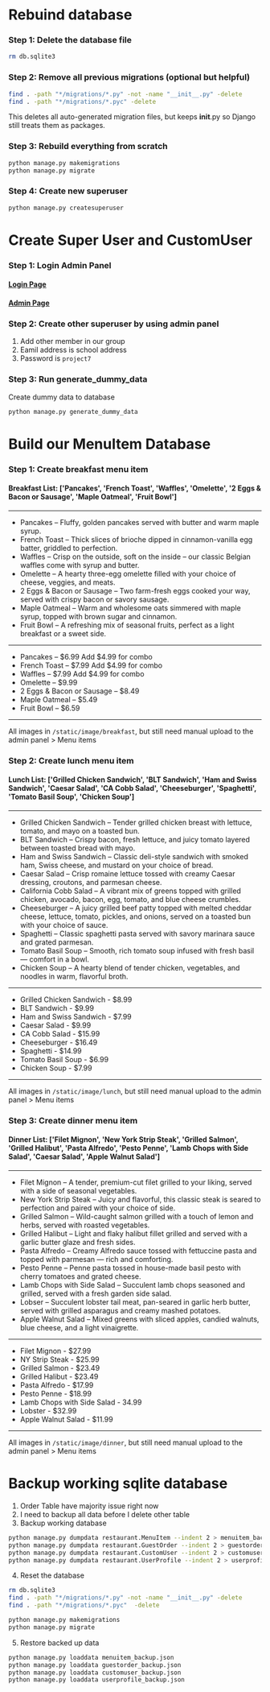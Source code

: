 # Rebuind database
### Step 1: Delete the database file
```bash
rm db.sqlite3
```

### Step 2: Remove all previous migrations (optional but helpful)
```bash
find . -path "*/migrations/*.py" -not -name "__init__.py" -delete
find . -path "*/migrations/*.pyc" -delete
```
This deletes all auto-generated migration files, but keeps __init__.py so Django still treats them as packages.

### Step 3: Rebuild everything from scratch
```bash
python manage.py makemigrations
python manage.py migrate
```

### Step 4: Create new superuser
```bash
python manage.py createsuperuser
```

# Create Super User and CustomUser
### Step 1: Login Admin Panel
#### [Login Page](http://127.0.0.1:8000/admin/login/?next=/admin/)
#### [Admin Page](http://127.0.0.1:8000/admin/)

### Step 2: Create other superuser by using admin panel
1. Add other member in our group
2. Eamil address is school address
3. Password is `project7`

### Step 3: Run generate_dummy_data
Create dummy data to database
```bash
python manage.py generate_dummy_data
```

# Build our MenuItem Database
### Step 1: Create breakfast menu item

#### Breakfast List: ['Pancakes', 'French Toast', 'Waffles', 'Omelette', '2 Eggs & Bacon or Sausage', 'Maple Oatmeal', 'Fruit Bowl']
---
+ Pancakes – Fluffy, golden pancakes served with butter and warm maple syrup.
+ French Toast – Thick slices of brioche dipped in cinnamon-vanilla egg batter, griddled to perfection.
+ Waffles – Crisp on the outside, soft on the inside – our classic Belgian waffles come with syrup and butter.
+ Omelette – A hearty three-egg omelette filled with your choice of cheese, veggies, and meats.
+ 2 Eggs & Bacon or Sausage – Two farm-fresh eggs cooked your way, served with crispy bacon or savory sausage.
+ Maple Oatmeal – Warm and wholesome oats simmered with maple syrup, topped with brown sugar and cinnamon.
+ Fruit Bowl – A refreshing mix of seasonal fruits, perfect as a light breakfast or a sweet side.
---
+ Pancakes – $6.99 Add $4.99 for combo
+ French Toast – $7.99 Add $4.99 for combo
+ Waffles – $7.99 Add $4.99 for combo
+ Omelette – $9.99
+ 2 Eggs & Bacon or Sausage – $8.49
+ Maple Oatmeal – $5.49
+ Fruit Bowl – $6.59
---
All images in `/static/image/breakfast`, but still need manual upload to the admin panel > Menu items

### Step 2: Create lunch menu item
#### Lunch List: ['Grilled Chicken Sandwich', 'BLT Sandwich', 'Ham and Swiss Sandwich', 'Caesar Salad', 'CA Cobb Salad', 'Cheeseburger', 'Spaghetti', 'Tomato Basil Soup', 'Chicken Soup']
---
+ Grilled Chicken Sandwich – Tender grilled chicken breast with lettuce, tomato, and mayo on a toasted bun.
+ BLT Sandwich – Crispy bacon, fresh lettuce, and juicy tomato layered between toasted bread with mayo.
+ Ham and Swiss Sandwich – Classic deli-style sandwich with smoked ham, Swiss cheese, and mustard on your choice of bread.
+ Caesar Salad – Crisp romaine lettuce tossed with creamy Caesar dressing, croutons, and parmesan cheese.
+ California Cobb Salad – A vibrant mix of greens topped with grilled chicken, avocado, bacon, egg, tomato, and blue cheese crumbles.
+ Cheeseburger – A juicy grilled beef patty topped with melted cheddar cheese, lettuce, tomato, pickles, and onions, served on a toasted bun with your choice of sauce.
+ Spaghetti – Classic spaghetti pasta served with savory marinara sauce and grated parmesan.
+ Tomato Basil Soup – Smooth, rich tomato soup infused with fresh basil — comfort in a bowl.
+ Chicken Soup – A hearty blend of tender chicken, vegetables, and noodles in warm, flavorful broth.
---
+ Grilled Chicken Sandwich - $8.99
+ BLT Sandwich - $9.99
+ Ham and Swiss Sandwich - $7.99
+ Caesar Salad - $9.99
+ CA Cobb Salad - $15.99
+ Cheeseburger - $16.49
+ Spaghetti - $14.99
+ Tomato Basil Soup - $6.99
+ Chicken Soup - $7.99
---
All images in `/static/image/lunch`, but still need manual upload to the admin panel > Menu items

### Step 3: Create dinner menu item
#### Dinner List: ['Filet Mignon', 'New York Strip Steak', 'Grilled Salmon', 'Grilled Halibut', 'Pasta Alfredo', 'Pesto Penne', 'Lamb Chops with Side Salad', 'Caesar Salad', 'Apple Walnut Salad']
---
+ Filet Mignon – A tender, premium-cut filet grilled to your liking, served with a side of seasonal vegetables.
+ New York Strip Steak – Juicy and flavorful, this classic steak is seared to perfection and paired with your choice of side.
+ Grilled Salmon – Wild-caught salmon grilled with a touch of lemon and herbs, served with roasted vegetables.
+ Grilled Halibut – Light and flaky halibut fillet grilled and served with a garlic butter glaze and fresh sides.
+ Pasta Alfredo – Creamy Alfredo sauce tossed with fettuccine pasta and topped with parmesan — rich and comforting.
+ Pesto Penne – Penne pasta tossed in house-made basil pesto with cherry tomatoes and grated cheese.
+ Lamb Chops with Side Salad – Succulent lamb chops seasoned and grilled, served with a fresh garden side salad.
+ Lobser – Succulent lobster tail meat, pan-seared in garlic herb butter, served with grilled asparagus and creamy mashed potatoes.
+ Apple Walnut Salad – Mixed greens with sliced apples, candied walnuts, blue cheese, and a light vinaigrette.
---
+ Filet Mignon - $27.99
+ NY Strip Steak - $25.99
+ Grilled Salmon - $23.49
+ Grilled Halibut - $23.49
+ Pasta Alfredo - $17.99
+ Pesto Penne - $18.99
+ Lamb Chops with Side Salad - 34.99
+ Lobster - $32.99
+ Apple Walnut Salad - $11.99
---
All images in `/static/image/dinner`, but still need manual upload to the admin panel > Menu items

# Backup working sqlite database
1. Order Table have majority issue right now
2. I need to backup all data before I delete other table
3. Backup working database
```bash
python manage.py dumpdata restaurant.MenuItem --indent 2 > menuitem_backup.json
python manage.py dumpdata restaurant.GuestOrder --indent 2 > guestorder_backup.json
python manage.py dumpdata restaurant.CustomUser --indent 2 > customuser_backup.json
python manage.py dumpdata restaurant.UserProfile --indent 2 > userprofile_backup.json
```
4. Reset the database
```bash
rm db.sqlite3
find . -path "*/migrations/*.py" -not -name "__init__.py" -delete
find . -path "*/migrations/*.pyc"  -delete

python manage.py makemigrations
python manage.py migrate
```
5. Restore backed up data
```bash
python manage.py loaddata menuitem_backup.json
python manage.py loaddata guestorder_backup.json
python manage.py loaddata customuser_backup.json
python manage.py loaddata userprofile_backup.json
``` 